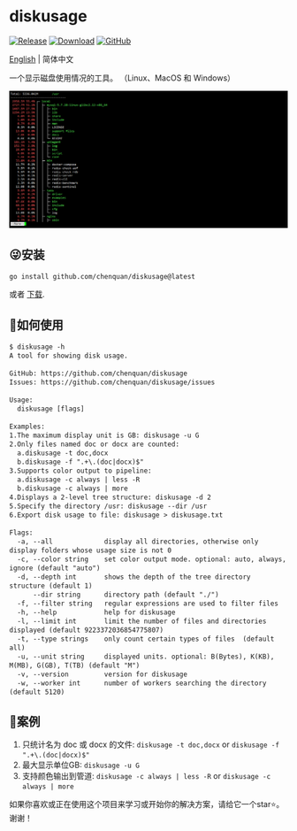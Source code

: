 # diskusage

[![Release](https://img.shields.io/github/v/release/chenquan/diskusage.svg?style=flat-square)](https://github.com/chenquan/diskusage)
[![Download](https://goproxy.cn/stats/github.com/chenquan/diskusage/badges/download-count.svg)](https://github.com/chenquan/diskusage)
[![GitHub](https://img.shields.io/github/license/chenquan/diskusage)](LICENSE)

[English](README.md) | 简体中文

一个显示磁盘使用情况的工具。 （Linux、MacOS 和 Windows）

![](image/linux-pipe-more.png)

## 😜安装

```shell
go install github.com/chenquan/diskusage@latest
```

或者 [下载](https://github.com/chenquan/diskusage/releases).

## 👏如何使用

```
$ diskusage -h
A tool for showing disk usage.

GitHub: https://github.com/chenquan/diskusage
Issues: https://github.com/chenquan/diskusage/issues

Usage:
  diskusage [flags]

Examples:
1.The maximum display unit is GB: diskusage -u G
2.Only files named doc or docx are counted:
  a.diskusage -t doc,docx
  b.diskusage -f ".+\.(doc|docx)$"
3.Supports color output to pipeline:
  a.diskusage -c always | less -R
  b.diskusage -c always | more
4.Displays a 2-level tree structure: diskusage -d 2
5.Specify the directory /usr: diskusage --dir /usr
6.Export disk usage to file: diskusage > diskusage.txt

Flags:
  -a, --all             display all directories, otherwise only display folders whose usage size is not 0
  -c, --color string    set color output mode. optional: auto, always, ignore (default "auto")
  -d, --depth int       shows the depth of the tree directory structure (default 1)
      --dir string      directory path (default "./")
  -f, --filter string   regular expressions are used to filter files
  -h, --help            help for diskusage
  -l, --limit int       limit the number of files and directories displayed (default 9223372036854775807)
  -t, --type strings    only count certain types of files  (default all)
  -u, --unit string     displayed units. optional: B(Bytes), K(KB), M(MB), G(GB), T(TB) (default "M")
  -v, --version         version for diskusage
  -w, --worker int      number of workers searching the directory (default 5120)
```

## 👀案例

1. 只统计名为 doc 或 docx 的文件: `diskusage -t doc,docx` or `diskusage -f ".+\.(doc|docx)$"`
2. 最大显示单位GB: `diskusage -u G`
3. 支持颜色输出到管道: `diskusage -c always | less -R` or `diskusage -c always | more`

如果你喜欢或正在使用这个项目来学习或开始你的解决方案，请给它一个star⭐。谢谢！
